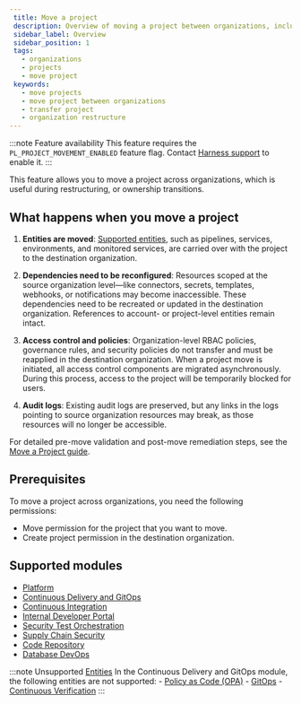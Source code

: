 ```yaml
---
 title: Move a project 
 description: Overview of moving a project between organizations, including prerequisites, Supported modules and how to request or perform a move.
 sidebar_label: Overview
 sidebar_position: 1
 tags:
   - organizations
   - projects
   - move project
 keywords:
   - move projects
   - move project between organizations
   - transfer project
   - organization restructure
---
```


:::note Feature availability
This feature requires the `PL_PROJECT_MOVEMENT_ENABLED` feature flag. Contact [Harness support](mailto:support@harness.io) to enable it.
:::

This feature allows you to move a project across organizations, which is useful during restructuring, or ownership transitions.

## What happens when you move a project 

1. **Entities are moved**: [Supported entities](#supported-modules), such as pipelines, services, environments, and monitored services, are carried over with the project to the destination organization.

2. **Dependencies need to be reconfigured**: Resources scoped at the source organization level—like connectors, secrets, templates, webhooks, or notifications may become inaccessible. These dependencies need to be recreated or updated in the destination organization. References to account- or project-level entities remain intact.

3. **Access control and policies**: Organization-level RBAC policies, governance rules, and security policies do not transfer and must be reapplied in the destination organization. When a project move is initiated, all access control components are migrated asynchronously. During this process, access to the project will be temporarily blocked for users.

4. **Audit logs**: Existing audit logs are preserved, but any links in the logs pointing to source organization resources may break, as those resources will no longer be accessible.

For detailed pre-move validation and post-move remediation steps, see the [Move a Project guide](./pre-move-and-post-move-guide.md).

## Prerequisites

To move a project across organizations, you need the following permissions:

- Move permission for the project that you want to move.
- Create project permission in the destination organization.

## Supported modules

* [Platform](/docs/platform/platform-whats-supported)
* [Continuous Delivery and GitOps](/docs/continuous-delivery/cd-integrations)
* [Continuous Integration](/docs/continuous-integration/use-ci/set-up-build-infrastructure/which-build-infrastructure-is-right-for-me/#feature-compatibility-matrix)
* [Internal Developer Portal](/docs/internal-developer-portal/whats-supported)
* [Security Test Orchestration](/docs/security-testing-orchestration/whats-supported/sto-deployments)
* [Supply Chain Security](/docs/software-supply-chain-assurance/ssca-supported)
* [Code Repository](/docs/code-repository/code-supported)
* [Database DevOps](/docs/database-devops/dbdevops-supported-platforms.md)

:::note Unsupported [Entities](/docs/platform/references/harness-entity-reference)
  In the Continuous Delivery and GitOps module, the following entities are not supported: 
    - [Policy as Code (OPA)](/docs/category/policy-as-code)
    - [GitOps](/docs/category/get-started-with-gitops)
    - [Continuous Verification](/docs/continuous-delivery/verify/verify-deployments-with-the-verify-step)
:::

